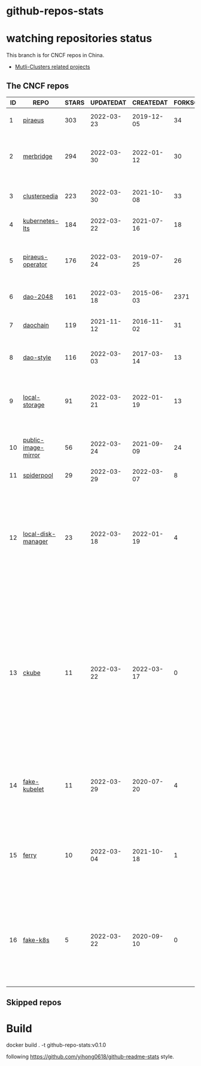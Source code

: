 # github-repos-stats

# watching repositories status

This branch is for CNCF repos in China.
- [Mutli-Clusters related projects](https://github.com/pacoxu/github-repos-stats/tree/multi-clusters)


<!--START_SECTION:github_repos-->
## The CNCF repos
| ID |                                   REPO                                   | STARS | UPDATEDAT  | CREATEDAT  | FORKSCOUNT |                                                                                                                     DESCRIPTIONS                                                                                                                     |
|----|--------------------------------------------------------------------------|-------|------------|------------|------------|------------------------------------------------------------------------------------------------------------------------------------------------------------------------------------------------------------------------------------------------------|
|  1 | [piraeus](https://github.com/piraeusdatastore/piraeus)                   |   303 | 2022-03-23 | 2019-12-05 |         34 | High Available Datastore for Kubernetes                                                                                                                                                                                                              |
|  2 | [merbridge](https://github.com/merbridge/merbridge)                      |   294 | 2022-03-30 | 2022-01-12 |         30 | Use eBPF to speed up your Service Mesh like crossing an Einstein-Rosen Bridge.                                                                                                                                                                       |
|  3 | [clusterpedia](https://github.com/clusterpedia-io/clusterpedia)          |   223 | 2022-03-30 | 2021-10-08 |         33 | The Encyclopedia of Kubernetes clusters                                                                                                                                                                                                              |
|  4 | [kubernetes-lts](https://github.com/klts-io/kubernetes-lts)              |   184 | 2022-03-22 | 2021-07-16 |         18 | Kubernetes LTS(long term support)                                                                                                                                                                                                                    |
|  5 | [piraeus-operator](https://github.com/piraeusdatastore/piraeus-operator) |   176 | 2022-03-24 | 2019-07-25 |         26 | The Piraeus Operator manages LINSTOR clusters in Kubernetes.                                                                                                                                                                                         |
|  6 | [dao-2048](https://github.com/DaoCloud/dao-2048)                         |   161 | 2022-03-18 | 2015-06-03 |       2371 | 2048 is a number puzzle game.                                                                                                                                                                                                                        |
|  7 | [daochain](https://github.com/DaoCloud/daochain)                         |   119 | 2021-11-12 | 2016-11-02 |         31 | Docker image verification system based on Ethereum                                                                                                                                                                                                   |
|  8 | [dao-style](https://github.com/DaoCloud/dao-style)                       |   116 | 2022-03-03 | 2017-03-14 |         13 | 🎉 A high quality component library built on Vue.js 2.0                                                                                                                                                                                              |
|  9 | [local-storage](https://github.com/hwameistor/local-storage)             |    91 | 2022-03-21 | 2022-01-19 |         13 | Local Storage is one of HwameiStor components. It will provision the local LVM volume.                                                                                                                                                               |
| 10 | [public-image-mirror](https://github.com/DaoCloud/public-image-mirror)   |    56 | 2022-03-24 | 2021-09-09 |         24 | 很多镜像都在国外。比如 gcr 。国内下载很慢，需要加速。                                                                                                                                                                                                |
| 11 | [spiderpool](https://github.com/spidernet-io/spiderpool)                 |    29 | 2022-03-29 | 2022-03-07 |          8 | ipam for kubernetes                                                                                                                                                                                                                                  |
| 12 | [local-disk-manager](https://github.com/hwameistor/local-disk-manager)   |    23 | 2022-03-18 | 2022-01-19 |          4 | Local Disk Manager is one of HwameiStor components. It will manage all the local disks of the HwameiStor nodes, including provision local Disk volume, and disk health management.                                                                   |
| 13 | [ckube](https://github.com/DaoCloud/ckube)                               |    11 | 2022-03-22 | 2022-03-17 |          0 | Kubernetes APIServer 高性能代理组件，代理 APIServer 的 List 请求，其它类型的请求会直接反向代理到原生 APIServer。 CKube 还额外支持了分页、搜索和索引等功能。 并且，CKube 100% 兼容原生 kubectl 和 kube client sdk，只需要简单的配置即可实现全局替换。 |
| 14 | [fake-kubelet](https://github.com/wzshiming/fake-kubelet)                |    11 | 2022-03-29 | 2020-07-20 |          4 | This is a fake kubelet. The pod on this node will always be in the ready state, but no process will be started.                                                                                                                                      |
| 15 | [ferry](https://github.com/ferry-proxy/ferry)                            |    10 | 2022-03-04 | 2021-10-18 |          1 | Ferry is a multi-cluster communication component of Kubernetes that supports mapping services from one cluster to another.                                                                                                                           |
| 16 | [fake-k8s](https://github.com/wzshiming/fake-k8s)                        |     5 | 2022-03-22 | 2020-09-10 |          0 | Run the fake k8s with docker-compose, It can be used as an alternative to Kind in some scenarios where you don’t need to actually run the Pod                                                                                                        |



## Skipped repos
<!--END_SECTION:github_repos-->

# Build

docker build . -t github-repo-stats:v0.1.0

following https://github.com/yihong0618/github-readme-stats style.
